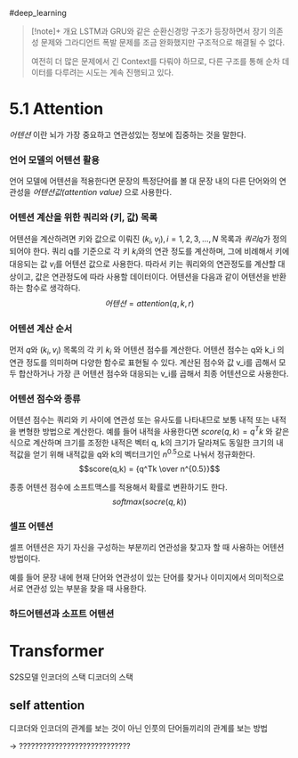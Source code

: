 #deep_learning 

> [!note]+ 개요
> LSTM과 GRU와 같은 순환신경망 구조가 등장하면서 장기 의존성 문제와 그라디언트 폭발 문제를 조금 완화했지만 구조적으로 해결될 수 없다.
> 
> 여전히 더 많은 문제에서 긴 Context를 다뤄야 하므로, 다른 구조를 통해 순차 데이터를 다루려는 시도는 계속 진행되고 있다.
> 

# 5.1 Attention
_어텐션_ 이란 뇌가 가장 중요하고 연관성있는 정보에 집중하는 것을 말한다.

### 언어 모델의 어텐션 활용
언어 모델에 어텐션을 적용한다면 문장의 특정단어를 볼 대 문장 내의 다른 단어와의 연관성을 _어텐션값(attention value)_ 으로 사용한다. 

### 어텐션 계산을 위한 쿼리와 (키, 값) 목록
어텐션을 계산하려면 키와 값으로 이뤄진 $(k_i, v_i), i = 1,2,3,...,N$  목록과 $쿼리 q$가 정의되어야 한다.
쿼리 q를 기준으로 각 키 $k_i$와의 연관 정도를 계산하며, 그에 비례해서 키에 대응되는 값 $v_i$를 어텐션 값으로 사용한다. 따라서 키는 쿼리와의 연관정도를 계산할 대상이고, 값은 연관정도에 따라 사용할 데이터이다. 어텐션을 다음과 같이 어텐션을 반환하는 함수로 생각하다.
$$어텐션 = attention(q,k,r)$$

### 어텐션 계산 순서
먼저 $q$와 $(k_i, v_i)$ 목록의 각 키 $k_i$ 와 어텐션 점수를 계산한다. 어텐션 점수는 q와 k_i 의 연관 정도를 의미하며 다양한 함수로 표현될 수 있다. 계산된 점수와 값 v_i를 곱해서 모두 합산하거나 가장 큰 어텐션 점수와 대응되는 v_i를 곱해서 최종 어텐션으로 사용한다.

### 어텐션 점수와 종류
어텐션 점수는 쿼리와 키 사이에 연관성 또는 유사도를 나타내므로 보통 내적 또는 내적을 변형한 방법으로 계산한다. 예를 들어 내적을 사용한다면 $score(q,k) = q^Tk$ 와 같은 식으로 계산하며 크기를 조정한 내적은 벡터 q, k의 크기가 달라져도 동일한 크기의 내적값을 얻기 위해 내적값을 q와 k의 벡터크기인 $n^{0.5}$으로 나눠서 정규화한다.
$$score(q,k) = {q^Tk \over n^{0.5}}$$

종종 어텐션 점수에 소프트맥스를 적용해서 확률로 변환하기도 한다.
$$softmax(socre(q,k))$$


### 셀프 어텐션
셀프 어텐션은 자기 자신을 구성하는 부분끼리 연관성을 찾고자 할 때 사용하는 어텐션 방법이다.

예를 들어 문장 내에 현재 단어와 연관성이 있는 단어를 찾거나 이미지에서 의미적으로 서로 연관성 있는 부분을 찾을 때 사용한다. 

### 하드어텐션과 소프트 어텐션


# Transformer
S2S모델
인코더의 스택
디코더의 스택
## self attention
디코더와 인코더의 관계를 보는 것이 아닌
인풋의 단어들끼리의 관계를 보는 방법

-> 
????????????????????????????

